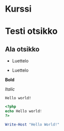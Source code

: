 # Kurssi

# Testi otsikko
## Ala otsikko

- Luettelo

- Luettelo

**Bold**

*Italic*

```
Hello world!

```

```PHP
<?php
echo Hello world!
?>
```

```powershell
Write-Host "Hello World!"
```


